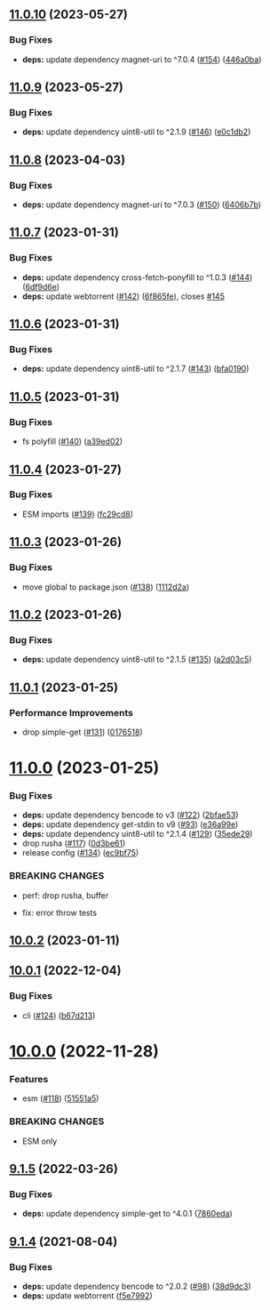 ## [11.0.10](https://github.com/webtorrent/parse-torrent/compare/v11.0.9...v11.0.10) (2023-05-27)


### Bug Fixes

* **deps:** update dependency magnet-uri to ^7.0.4 ([#154](https://github.com/webtorrent/parse-torrent/issues/154)) ([446a0ba](https://github.com/webtorrent/parse-torrent/commit/446a0ba598b20bef7d7fa4e4d475754144801f54))

## [11.0.9](https://github.com/webtorrent/parse-torrent/compare/v11.0.8...v11.0.9) (2023-05-27)


### Bug Fixes

* **deps:** update dependency uint8-util to ^2.1.9 ([#146](https://github.com/webtorrent/parse-torrent/issues/146)) ([e0c1db2](https://github.com/webtorrent/parse-torrent/commit/e0c1db2f089e1bb02ee8d89fc8348fc5582506a7))

## [11.0.8](https://github.com/webtorrent/parse-torrent/compare/v11.0.7...v11.0.8) (2023-04-03)


### Bug Fixes

* **deps:** update dependency magnet-uri to ^7.0.3 ([#150](https://github.com/webtorrent/parse-torrent/issues/150)) ([6406b7b](https://github.com/webtorrent/parse-torrent/commit/6406b7ba31631718aad0aa5a918045804ddf4cf7))

## [11.0.7](https://github.com/webtorrent/parse-torrent/compare/v11.0.6...v11.0.7) (2023-01-31)


### Bug Fixes

* **deps:** update dependency cross-fetch-ponyfill to ^1.0.3 ([#144](https://github.com/webtorrent/parse-torrent/issues/144)) ([6df9d6e](https://github.com/webtorrent/parse-torrent/commit/6df9d6ec56fc3e82c87aa3690ee5fccc8d79c3d8))
* **deps:** update webtorrent ([#142](https://github.com/webtorrent/parse-torrent/issues/142)) ([6f865fe](https://github.com/webtorrent/parse-torrent/commit/6f865fe41386c9870fdaad57880d4bb82b4bc779)), closes [#145](https://github.com/webtorrent/parse-torrent/issues/145)

## [11.0.6](https://github.com/webtorrent/parse-torrent/compare/v11.0.5...v11.0.6) (2023-01-31)


### Bug Fixes

* **deps:** update dependency uint8-util to ^2.1.7 ([#143](https://github.com/webtorrent/parse-torrent/issues/143)) ([bfa0190](https://github.com/webtorrent/parse-torrent/commit/bfa019012a5c294de2760564f10e4407eebf5bcc))

## [11.0.5](https://github.com/webtorrent/parse-torrent/compare/v11.0.4...v11.0.5) (2023-01-31)


### Bug Fixes

* fs polyfill ([#140](https://github.com/webtorrent/parse-torrent/issues/140)) ([a39ed02](https://github.com/webtorrent/parse-torrent/commit/a39ed029c087a40be44c0de2b92e8dcca07cadf7))

## [11.0.4](https://github.com/webtorrent/parse-torrent/compare/v11.0.3...v11.0.4) (2023-01-27)


### Bug Fixes

* ESM imports ([#139](https://github.com/webtorrent/parse-torrent/issues/139)) ([fc29cd8](https://github.com/webtorrent/parse-torrent/commit/fc29cd8099f051753c503d90e3abc7ceed91150a))

## [11.0.3](https://github.com/webtorrent/parse-torrent/compare/v11.0.2...v11.0.3) (2023-01-26)


### Bug Fixes

* move global to package.json ([#138](https://github.com/webtorrent/parse-torrent/issues/138)) ([1112d2a](https://github.com/webtorrent/parse-torrent/commit/1112d2a8423972f727dac91e0dfe7806c8ac8a1c))

## [11.0.2](https://github.com/webtorrent/parse-torrent/compare/v11.0.1...v11.0.2) (2023-01-26)


### Bug Fixes

* **deps:** update dependency uint8-util to ^2.1.5 ([#135](https://github.com/webtorrent/parse-torrent/issues/135)) ([a2d03c5](https://github.com/webtorrent/parse-torrent/commit/a2d03c553e1ff332574a8b938988b597fab32ad9))

## [11.0.1](https://github.com/webtorrent/parse-torrent/compare/v11.0.0...v11.0.1) (2023-01-25)


### Performance Improvements

* drop simple-get ([#131](https://github.com/webtorrent/parse-torrent/issues/131)) ([0176518](https://github.com/webtorrent/parse-torrent/commit/01765183c3a032d503c5258467f0ff09587df9fc))

# [11.0.0](https://github.com/webtorrent/parse-torrent/compare/v10.0.2...v11.0.0) (2023-01-25)


### Bug Fixes

* **deps:** update dependency bencode to v3 ([#122](https://github.com/webtorrent/parse-torrent/issues/122)) ([2bfae53](https://github.com/webtorrent/parse-torrent/commit/2bfae532e57f83c3babd80d0564f48af8d28292f))
* **deps:** update dependency get-stdin to v9 ([#93](https://github.com/webtorrent/parse-torrent/issues/93)) ([e36a99e](https://github.com/webtorrent/parse-torrent/commit/e36a99e3d4176a37956f41c873c701f4fd0cc570))
* **deps:** update dependency uint8-util to ^2.1.4 ([#129](https://github.com/webtorrent/parse-torrent/issues/129)) ([35ede29](https://github.com/webtorrent/parse-torrent/commit/35ede29dc83651fd59d8d752106938d19874e295))
* drop rusha ([#117](https://github.com/webtorrent/parse-torrent/issues/117)) ([0d3be61](https://github.com/webtorrent/parse-torrent/commit/0d3be61f453d79ab5ba7751bd30e460ccea2f69b))
* release config ([#134](https://github.com/webtorrent/parse-torrent/issues/134)) ([ec9bf75](https://github.com/webtorrent/parse-torrent/commit/ec9bf750b4a44bd20d5fcb1fec3218c54fa57f7c))


### BREAKING CHANGES

* perf: drop rusha, buffer

* fix: error throw tests

## [10.0.2](https://github.com/webtorrent/parse-torrent/compare/v10.0.1...v10.0.2) (2023-01-11)

## [10.0.1](https://github.com/webtorrent/parse-torrent/compare/v10.0.0...v10.0.1) (2022-12-04)


### Bug Fixes

* cli ([#124](https://github.com/webtorrent/parse-torrent/issues/124)) ([b67d213](https://github.com/webtorrent/parse-torrent/commit/b67d213a66fbd526bc961488af8b2bf65d08a108))

# [10.0.0](https://github.com/webtorrent/parse-torrent/compare/v9.1.5...v10.0.0) (2022-11-28)


### Features

* esm ([#118](https://github.com/webtorrent/parse-torrent/issues/118)) ([51551a5](https://github.com/webtorrent/parse-torrent/commit/51551a5d7d464df7d8c81cc70c97648d5d2ddefb))


### BREAKING CHANGES

* ESM only

## [9.1.5](https://github.com/webtorrent/parse-torrent/compare/v9.1.4...v9.1.5) (2022-03-26)


### Bug Fixes

* **deps:** update dependency simple-get to ^4.0.1 ([7860eda](https://github.com/webtorrent/parse-torrent/commit/7860edad8bb5dd9ba2cc7135452aea173f70ccc1))

## [9.1.4](https://github.com/webtorrent/parse-torrent/compare/v9.1.3...v9.1.4) (2021-08-04)


### Bug Fixes

* **deps:** update dependency bencode to ^2.0.2 ([#98](https://github.com/webtorrent/parse-torrent/issues/98)) ([38d9dc3](https://github.com/webtorrent/parse-torrent/commit/38d9dc33b74f9f320e01ea52cb4a2796625617cc))
* **deps:** update webtorrent ([f5e7992](https://github.com/webtorrent/parse-torrent/commit/f5e79929eb0b5f397fe4a4e5e3ee5b54285211fb))
